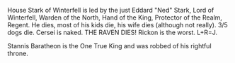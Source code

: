 House Stark of Winterfell is led by the just Eddard "Ned" Stark, Lord of
Winterfell, Warden of the North, Hand of the King, Protector of the Realm,
Regent.  He dies, most of his kids die, his wife dies (although not really). 3/5 dogs die. Cersei is naked. THE RAVEN DIES! Rickon is the worst. L+R=J.

Stannis Baratheon is the One True King and was robbed of his rightful throne.
